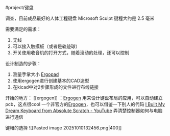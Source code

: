 #project/键盘

调查，目前成品最好的人体工程键盘
Microsoft Sculpt    键程大约是 2.5 毫米


需要满足的需求：
1. 无线
2. 可以接入触摸板（或者是轨迹球）
3. 开关使用收音机的打开方式，随着滚动的处理，还可以控制



设计制造的步骤：
1. 测量手掌大小   [Ergopad](https://pashutk.com/ergopad/)
2. 使用ergogen进行创建基本的CAD造型
3. 在kicad中对2步骤形成的文件进行布线链接


开始的地方：
[[ergogen]] ：[Ergogen](https://ergogen.xyz/) 用来设计键盘布局的应用，可以自动建立pcb，这点很cool
一个非官方的[Ergogen](https://ergogen.ceoloide.com/)，也可以借鉴一下别人的代码
[I Built My Dream Keyboard from Absolute Scratch - YouTube](https://www.youtube.com/watch?v=7UXsD7nSfDY) 弄清楚控制器如何与电脑进行通信


键帽的选择
![[Pasted image 20251010132456.png|400]]






